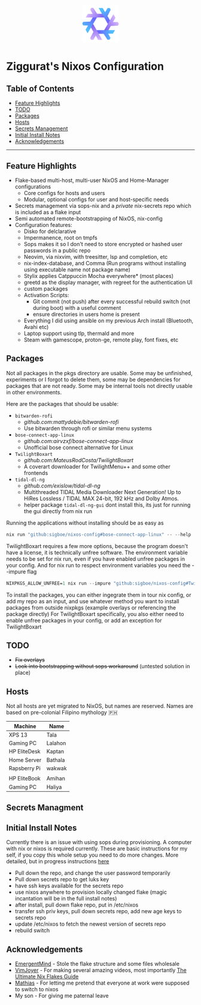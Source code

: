 <div align="center">
<h1>
<img width="100" src="docs/nixos-logo.png" /> <br>
</h1>
</div>

# Ziggurat's Nixos Configuration

## Table of Contents

- [Feature Highlights](#feature-highlights)
- [TODO](#todo)
- [Packages](#packages)
- [Hosts](#hosts)
- [Secrets Management](#secrets-management)
- [Initial Install Notes](docs/Install.md)
- [Acknowledgements](#acknowledgements)

---

## Feature Highlights

- Flake-based multi-host, multi-user NixOS and Home-Manager configurations
  - Core configs for hosts and users
  - Modular, optional configs for user and host-specific needs
- Secrets management via sops-nix and a _private_ nix-secrets repo which is included as a flake input
- Semi automated remote-bootstrapping of NixOS, nix-config
- Configuration features:
  - Disko for delclarative 
  - Impermanence, root on tmpfs
  - Sops makes it so I don't need to store encrypted or hashed user passwords in a public repo
  - Neovim, via nixvim, with treesitter, lsp and completion, etc
  - nix-index-database, and Comma (Run programs without installing using executable name not package name)
  - Stylix applies Catppuccin Mocha everywhere* (most places)
  - greetd as the display manager, with regreet for the authentication UI
  - custom packages
  - Activation Scripts:
    - Git commit (not push) after every successful rebuild switch (not during boot) with a useful comment
    - ensure directories in users home is present
  - Everything I did using ansible on my previous Arch install (Bluetooth, Avahi etc)
  - Laptop support using tlp, thermald and more
  - Steam with gamescope, proton-ge, remote play, font fixes, etc

## Packages

Not all packages in the pkgs directory are usable. Some may be unfinished, experiments or I forgot to delete them, some may be dependencies for packages that are not ready. Some may be internal tools not directly usable in other environments.

Here are the packages that should be usable:

- `bitwarden-rofi`
  - *github.com:mattydebie/bitwarden-rofi*
  - Use bitwarden through rofi or similar menu systems
- `bose-connect-app-linux`
  -  *github.com:airvzxf/bose-connect-app-linux*
  - Unofficial bose connect alternative for Linux
- `TwilightBoxart`
  -  *github.com:MateusRodCosta/TwilightBoxart*
  - A coverart downloader for TwilightMenu++ and some other frontends
- `tidal-dl-ng`
  - *github.com/exislow/tidal-dl-ng*
  - Multithreaded TIDAL Media Downloader Next Generation! Up to HiRes Lossless / TIDAL MAX 24-bit, 192 kHz and Dolby Atmos.
  - helper package `tidal-dl-ng-gui` dont install this, its just for running the gui directly from nix run

Running the applications without installing should be as easy as 

```nix
nix run "github:sigboe/nixos-config#bose-connect-app-linux" -- --help
```

TwilightBoxart requires a few more options, because the program doesn't have a license, it is technically unfree software. The environment variable needs to be set for nix run, even if you have enabled unfree packages in your config. And for nix run to respect environment variables you need the --impure flag

```nix
NIXPKGS_ALLOW_UNFREE=1 nix run --impure "github:sigboe/nixos-config#TwilightBoxart" 
```

To install the packages, you can either ingegrate them in tour nix config, or add my repo as an input, and use whatever method you want to install packages from outside nixpkgs (example overlays or referencing the package directly) For TwilightBoxart specifically, you also either need to enable unfree packages in your config, or add an exception for TwilightBoxart

## TODO

- ~~Fix overlays~~
- ~~Look into bootstrapping without sops workaround~~ (untested solution in place)

## Hosts

Not all hosts are yet migrated to NixOS, but names are reserved. 
Names are based on pre-colonial Filipino mythology 🇵🇭

| **Machine**  | **Name** |
|--------------|----------|
| XPS 13       | Tala     |
| Gaming PC    | Lalahon  |
| HP EliteDesk | Kaptan   |
| Home Server  | Bathala  |
| Rapsberry Pi | wakwak   |
|              |          |
| HP EliteBook | Amihan   |
| Gaming PC    | Haliya   |

## Secrets Managment

## Initial Install Notes

Currently there is an issue with using sops during provisioning. A computer with nix or nixos is required currently. These are basic instructions for my self, if you copy this whole setup you need to do more changes. More detailed, but in progress instructions [here](docs/Install.md)

- Pull down the repo, and change the user password temporarily
- Pull down secrets repo to get luks key
- have ssh keys available for the secrets repo
- use nixos anywhere to provision locally changed flake (magic incantation will be in the full install notes)
- after install, pull down flake repo, put in /etc/nixos 
- transfer ssh priv keys, pull down secrets repo, add new age keys to secrets repo
- update /etc/nixos to fetch the newest version of secrets repo
- rebuild switch

## Acknowledgements

- [EmergentMind](https://github.com/emergentmind) - Stole the flake structure and some files wholesale
- [VimJoyer](https://github.com/vimjoyer) - For making several amazing videos, most importantly [The Ultimate Nix Flakes Guide](https://www.youtube.com/watch?v=JCeYq72Sko0)
- [Mathias](https://github.com/Mathsterk/) - For letting me pretend that everyone at work were supposed to switch to nixos
- My son - For giving me paternal leave

